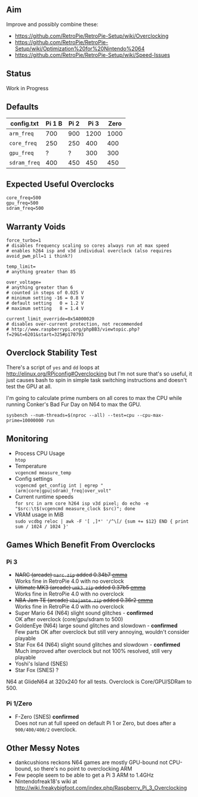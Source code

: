 ## Aim

Improve and possibly combine these:

* https://github.com/RetroPie/RetroPie-Setup/wiki/Overclocking
* https://github.com/RetroPie/RetroPie-Setup/wiki/Optimization%20for%20Nintendo%2064
* https://github.com/RetroPie/RetroPie-Setup/wiki/Speed-Issues

## Status

Work in Progress

## Defaults

| config.txt   | Pi 1 B  | Pi 2  | Pi 3  | Zero  |
| -------------|---------|-------|-------|-------|
| `arm_freq`   | 700     | 900   | 1200  | 1000  |
| `core_freq`  | 250     | 250   | 400   | 400   |
| `gpu_freq`   | ?       | ?     | 300   | 300   |
| `sdram_freq` | 400     | 450   | 450   | 450   |

## Expected Useful Overclocks

~~~
core_freq=500
gpu_freq=500
sdram_freq=500
~~~

## Warranty Voids

~~~
force_turbo=1
# disables frequency scaling so cores always run at max speed
# enables h264 isp and v3d individual overclock (also requires avoid_pwm_pll=1 i think?)

temp_limit=
# anything greater than 85

over_voltage=
# anything greater than 6
# counted in steps of 0.025 V
# minimum setting -16 = 0.8 V
# default setting   0 = 1.2 V
# maximum setting   8 = 1.4 V

current_limit_override=0x5A000020
# disables over-current protection, not recommended
# http://www.raspberrypi.org/phpBB3/viewtopic.php?f=29&t=6201&start=325#p170793
~~~

## Overclock Stability Test

There's a script of `yes` and `dd` loops at http://elinux.org/RPiconfig#Overclocking but I'm not sure that's so useful, it just causes bash to spin in simple task switching instructions and doesn't test the GPU at all.

I'm going to calculate prime numbers on all cores to max the CPU while running Conker's Bad Fur Day on N64 to max the GPU.

~~~
sysbench --num-threads=$(nproc --all) --test=cpu --cpu-max-prime=10000000 run
~~~

## Monitoring

*   Process CPU Usage  
    `htop`
*   Temperature  
    `vcgencmd measure_temp`
*   Config settings  
    `vcgencmd get_config int | egrep "(arm|core|gpu|sdram)_freq|over_volt"`
*   Current runtime speeds  
    `for src in arm core h264 isp v3d pixel; do echo -e "$src:\t$(vcgencmd measure_clock $src)"; done`
*   VRAM usage in MiB  
    `sudo vcdbg reloc | awk -F '[ ,]*' '/^\[/ {sum += $12} END { print sum / 1024 / 1024 }'`

## Games Which Benefit From Overclocks

### Pi 3

*   ~~NARC (arcade) `narc.zip` added 0.34b7 [emma](http://www.progettoemma.net/index.php?gioco=narc&lang=en)~~  
    Works fine in RetroPie 4.0 with no overclock
*   ~~Ultimate MK3 (arcade) `umk3.zip` added 0.37b5 [emma](http://www.progettoemma.net/index.php?gioco=umk3&lang=en)~~  
    Works fine in RetroPie 4.0 with no overclock
*   ~~NBA Jam TE (arcade) `nbajamte.zip` added 0.36r2 [emma](http://www.progettoemma.net/index.php?gioco=nbajamte&lang=en)~~  
    Works fine in RetroPie 4.0 with no overclock
*   Super Mario 64 (N64) slight sound glitches - **confirmed**  
    OK after overclock (core/gpu/sdram to 500)
*   GoldenEye (N64) large sound glitches and slowdown - **confirmed**  
    Few parts OK after overclock but still very annoying, wouldn't consider playable
*   Star Fox 64 (N64) slight sound glitches and slowdown - **confirmed**  
    Much improved after overclock but not 100% resolved, still very playable
*   Yoshi's Island (SNES)
*   Star Fox (SNES) ?

N64 at GlideN64 at 320x240 for all tests. Overclock is Core/GPU/SDRam to 500.

### Pi 1/Zero

*   F-Zero (SNES) **confirmed**  
    Does not run at full speed on default Pi 1 or Zero, but does after a `900/400/400/2` overclock.

## Other Messy Notes

* dankcushions reckons N64 games are mostly GPU-bound not CPU-bound, so there's no point to overclocking ARM
* Few people seem to be able to get a Pi 3 ARM to 1.4GHz
* Nintendofreak18's wiki at http://wiki.freakybigfoot.com/index.php/Raspberry_Pi_3_Overclocking